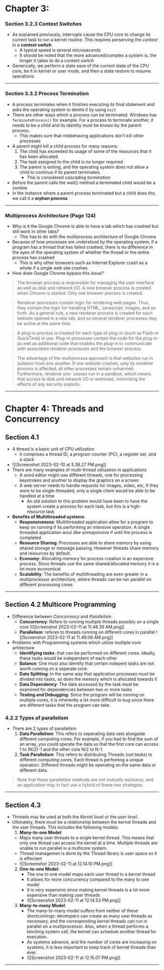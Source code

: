 # Chapter 3:
### Section 3.2.3 Context Switches
- As explained previously, interrupts cause the CPU core to change its current task to run a kernel routine. This requires perserving the *context* in a **context switch**
	- A typical speed is several microseconds 
	- It should be noted that the more advanced/complex a system is, the longer it takes to do a context switch
- Generically, we perform a state save of the current state of the CPU core, be it in kernel or user mode, and then a state restore to resume operations.
---
### Section 3.3.2 Process Termination 
- A process terminates when it finishes executing its final statement and asks the operating system to delete it by using `exit` 
- There are other ways which a process can be terminated. Windows has `TerminateProcess()` for example. For a process to terminate another, it needs to be a child and its identity must be known by the parent process. 
	- This makes sure that misbehaving applications don't kill other processes
- A parent might kill a child process for many reasons: 
	1. The child has exceeded its usage of some of the resources that it has been allocated. 
	2. The task assigned to the child is no longer required 
	3. The parent is exiting, and the operating system does not allow a child to continue if its parent terminates.
		- This is considered *cascading termination*
- Before the parent calls the wait() method a terminated child would be a zombie 
- In the instance where a parent process terminated but a child does tho, we call it a **orphan process**
---
### Multiprocess Architecture (Page 124)
- Why is it the Google Chrome is able to have a tab which has crashed but still work in other tabs? 
	- This has to do with the multiprocess architecture of Google Chrome 
- Because of how processes are understood by the operating system, if a program has a thread that has failed crashed, there is no difference in the eyes of the operating system of whether the thread or the entire process has crashed
	- This is why other browsers such as Internet Explorer crash as a whole if a single web site crashes
- How does Google Chrome bypass this issue? 
> The browser process is responsible for managing the user interface as well as disk and network I/O. A new browser process is created when Chrome is started. Only one browser process is created.

> Renderer processes contain logic for rendering web pages. Thus, they contain the logic for handling HTML, Javascript, images, and so forth. As a general rule, a new renderer process is created for each website opened in a new tab, and so several renderer processes may be active at the same time.

> A plug-in process is created for each type of plug-in (such as Flash or QuickTime) in use. Plug-in processes contain the code for the plug-in as well as additional code that enables the plug-in to communicate with associated renderer processes and the browser process.

>The advantage of the multiprocess approach is that websites run in isolation from one another. If one website crashes, only its renderer process is affected; all other processes remain unharmed. Furthermore, renderer pro- cesses run in a sandbox, which means that access to disk and network I/O is restricted, minimizing the effects of any security exploits.
---
# Chapter 4:  Threads and Concurrency 
## Section 4.1
- A thread is a basic unit of CPU utilization
	- it comprises a thread ID, a program counter (PC), a register set, and a stack
- ![[Screenshot 2023-02-10 at 5.38.27 PM.png]]
- There are many examples of multi-thread utilization in applications
	- A word editor might use different threads, one for processing keystrokes and another to display the graphics on a screen 
	- A web server needs to handle requests for images, video, etc, if they were to be single-threaded, only a single client would be able to be handled at a time 
		- An old solution to this problem would have been to have the system create a process for each task, but this is a high-resource task 
- **Benefits of Multithreaded systems**
	- **Responsiveness**: Multithreaded application allow for a program to keep on running if its performing an intensive operation. A single threaded application woul dbe unresponsive if until the process is completed
	- **Resource Sharing**: Processes are able to share memory by using shared storage or message passing. However threads share memory and resources by default. 
	- **Economy**: Allocating memory for process creation is an expensive process. Since threads use the same shared/allocated memory it is a lot more economical 
	- **Scalability**: The benefits of multithreading are even greater in a multiprocessor architecture, where threads can be ran parallel on different processing cores
---
## Section 4.2 Multicore Programming 
- Difference between *Concurrency* and *Parallelism*
	- **Concurrency**: Refers to running multiple threads possibly on a single core ![[Screenshot 2023-02-11 at 11.48.39 AM.png]]
	- **Parallelism**: referes to threads running on different cores in parallel ![[Screenshot 2023-02-11 at 11.49.06 AM.png]]
- Problems with Programming systems which utilize multiple core arhitecture 
	- **Idenitfying tasks**: that can be performed on different cores. Ideally, these tasks would be independent of each other
	- **Balance**: One must also identify that certain indepent tasks are not worth running on a seperate core. 
	- **Data Splitting**: In the same way that application processes must be divided into tasks, so does the memory which is allocated towards it
	- **Data Dependency**: The data accessed by the task must be examined for dependencies between two or more tasks 
	- **Testing and Debugging**: Since the program will be running on multiple cores, it is inherently a lot more difficult to bug since there are different tasks that the program can take. 

### 4.2.2 Types of parallelism 
- There are 2 types of parallelism 
	1. **Data Parallelism**: This refers to seperating data sets alongside different computing cores. For example, if you had to find the sum of an array, you could sperate the data so that the first core can access 1 to (N/2)-1 and the other core N/2 to N-1. 
	2. **Task Parallelism**: This refers to distributing Threads (*not tasks*) to different computing cores. Each thread is perfoming a unique operation. Different threads might be operating on the same data or different data. 
> Note that these parallelism methods are not mutually exclusive, and an application may in fact use a hybrid of these two strategies.
---
## Section 4.3
- Threads may be used at both the *Kernel level* or the *user level*.
- Ultimately, there must be a relationship between the kernel threads and the user threads. This includes the following models: 
	1. **Many-to-one Model**:
	- Maps many user threads to a single kernel thread. This means that only one thread can access the kernel at a time. Mulitple threads are unable to run parallel in a multicore system.
	- Thread managemen is done by the Thread library is user space so it is effecient 
	- ![[Screenshot 2023-02-11 at 12.14.10 PM.png]]
	2. **One-to-one Model**:
		- The one to one model maps each user thread to a kernel thread 
		- It allows for more concurrency compared to the many to one model 
		- It is very expensive since making kernel threads is a lot more expensive than making user threads
		- ![[Screenshot 2023-02-11 at 12.14.53 PM.png]]
	3. **Many-to-many Model**:
		- The many-to-many model suffers from neither of these shortcomings: developers can create as many user threads as necessary, and the corresponding kernel threads can run in parallel on a multiprocessor. Also, when a thread performs a blocking system call, the kernel can schedule another thread for execution.
		- As systems advance, and the number of cores are increasing on systems, it is less important to keep track of kernel threads than ever. 
		- ![[Screenshot 2023-02-11 at 12.15.07 PM.png]]
---